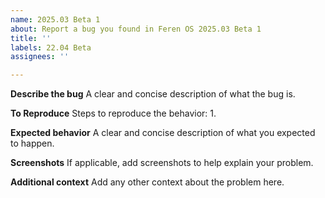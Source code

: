 ```yaml
---
name: 2025.03 Beta 1
about: Report a bug you found in Feren OS 2025.03 Beta 1
title: ''
labels: 22.04 Beta
assignees: ''

---
```


**Describe the bug**
A clear and concise description of what the bug is.

**To Reproduce**
Steps to reproduce the behavior:
1. 

**Expected behavior**
A clear and concise description of what you expected to happen.

**Screenshots**
If applicable, add screenshots to help explain your problem.

**Additional context**
Add any other context about the problem here.
